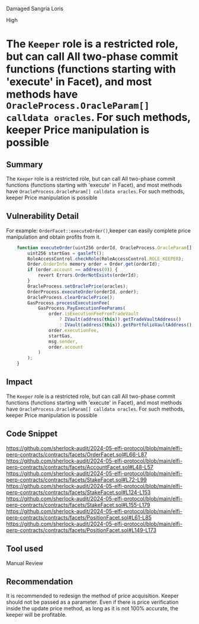 Damaged Sangria Loris

High

# The `Keeper` role is a restricted role, but can call All two-phase commit functions (functions starting with 'execute' in Facet), and most methods have `OracleProcess.OracleParam[] calldata oracles`. For such methods, keeper Price manipulation is possible

## Summary
The `Keeper` role is a restricted role, but can call All two-phase commit functions (functions starting with 'execute' in Facet), and most methods have `OracleProcess.OracleParam[] calldata oracles`. For such methods, keeper Price manipulation is possible
## Vulnerability Detail
For example: 
`OrderFacet::executeOrder()`,keeper can easily complete price manipulation and obtain profits from it.
```js
    function executeOrder(uint256 orderId, OracleProcess.OracleParam[] calldata oracles) external override {
        uint256 startGas = gasleft();
        RoleAccessControl.checkRole(RoleAccessControl.ROLE_KEEPER);
        Order.OrderInfo memory order = Order.get(orderId);
        if (order.account == address(0)) {
            revert Errors.OrderNotExists(orderId);
        }
        OracleProcess.setOraclePrice(oracles);
        OrderProcess.executeOrder(orderId, order);
        OracleProcess.clearOraclePrice();
        GasProcess.processExecutionFee(
            GasProcess.PayExecutionFeeParams(
                order.isExecutionFeeFromTradeVault
                    ? IVault(address(this)).getTradeVaultAddress()
                    : IVault(address(this)).getPortfolioVaultAddress(),
                order.executionFee,
                startGas,
                msg.sender,
                order.account
            )
        );
    }
```
## Impact
The `Keeper` role is a restricted role, but can call All two-phase commit functions (functions starting with 'execute' in Facet), and most methods have `OracleProcess.OracleParam[] calldata oracles`. For such methods, keeper Price manipulation is possible
## Code Snippet
https://github.com/sherlock-audit/2024-05-elfi-protocol/blob/main/elfi-perp-contracts/contracts/facets/OrderFacet.sol#L66-L87
https://github.com/sherlock-audit/2024-05-elfi-protocol/blob/main/elfi-perp-contracts/contracts/facets/AccountFacet.sol#L48-L57
https://github.com/sherlock-audit/2024-05-elfi-protocol/blob/main/elfi-perp-contracts/contracts/facets/StakeFacet.sol#L72-L99
https://github.com/sherlock-audit/2024-05-elfi-protocol/blob/main/elfi-perp-contracts/contracts/facets/StakeFacet.sol#L124-L153
https://github.com/sherlock-audit/2024-05-elfi-protocol/blob/main/elfi-perp-contracts/contracts/facets/StakeFacet.sol#L155-L179
https://github.com/sherlock-audit/2024-05-elfi-protocol/blob/main/elfi-perp-contracts/contracts/facets/PositionFacet.sol#L61-L85
https://github.com/sherlock-audit/2024-05-elfi-protocol/blob/main/elfi-perp-contracts/contracts/facets/PositionFacet.sol#L149-L173
## Tool used

Manual Review

## Recommendation
It is recommended to redesign the method of price acquisition. Keeper should not be passed as a parameter. Even if there is price verification inside the update price method, as long as it is not 100% accurate, the keeper will be profitable.
